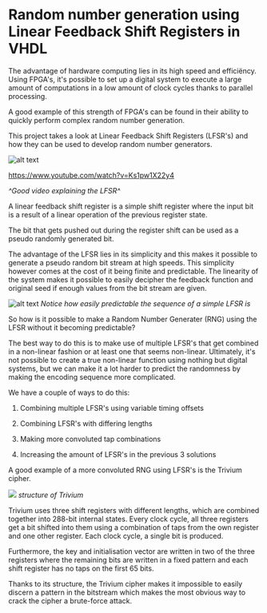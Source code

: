 # Random number generation using Linear Feedback Shift Registers in VHDL

The advantage of hardware computing lies in its high speed and efficiëncy. Using FPGA's, it's possible to set up a digital system to execute a large amount of computations in a low amount of clock cycles thanks to parallel processing.

A good example of this strength of FPGA's can be found in their ability to quickly perform complex random number generation.

This project takes a look at Linear Feedback Shift Registers (LFSR's) and how they can be used to develop random number generators.

![alt text](image.png)

https://www.youtube.com/watch?v=Ks1pw1X22y4

*^Good video explaining the LFSR^*

A linear feedback shift register is a simple shift register where the input bit is a result of a linear operation of the previous register state.

The bit that gets pushed out during the register shift can be used as a pseudo randomly generated bit.

The advantage of the LFSR lies in its simplicity and this makes it possible to generate a pseudo random bit stream at high speeds. This simplicity however comes at the cost of it being finite and predictable. The linearity of the system makes it possible to easily decipher the feedback function and original seed if enough values from the bit stream are given.

![alt text](image-2.png)
*Notice how easily predictable the sequence of a simple LFSR is*

So how is it possible to make a Random Number Generater (RNG) using the LFSR without it becoming predictable?

The best way to do this is to make use of multiple LFSR's that get combined in a non-linear fashion or at least one that seems non-linear. Ultimately, it's not possible to create a true non-linear function using nothing but digital systems, but we can make it a lot harder to predict the randomness by making the encoding sequence more complicated.

We have a couple of ways to do this:

1. Combining multiple LFSR's using variable timing offsets
2. Combining LFSR's with differing lengths
3. Making more convoluted tap combinations

4. Increasing the amount of LFSR's in the previous 3 solutions

A good example of a more convoluted RNG using LFSR's is the Trivium cipher.

![
](image-1.png)
*structure of Trivium*

Trivium uses three shift registers with different lengths, which are combined together into 288-bit internal states. Every clock cycle, all three registers get a bit shifted into them using a combination of taps from the own register and one other register. Each clock cycle, a single bit is produced.

Furthermore, the key and initialisation vector are written in two of the three registers where the remaining bits are written in a fixed pattern and each shift register has no taps on the first 65 bits.

Thanks to its structure, the Trivium cipher makes it impossible to easily discern a pattern in the bitstream which makes the most obvious way to crack the cipher a brute-force attack.